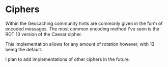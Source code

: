 # Ciphers
Within the Geocaching community hints are commonly given in the form of encoded messages.
The most common encoding method I've seen is the ROT 13 version of the Caesar cipher. 

This implementation allows for any amount of rotation however, with 13 being the default.

I plan to add implementations of other ciphers in the future.